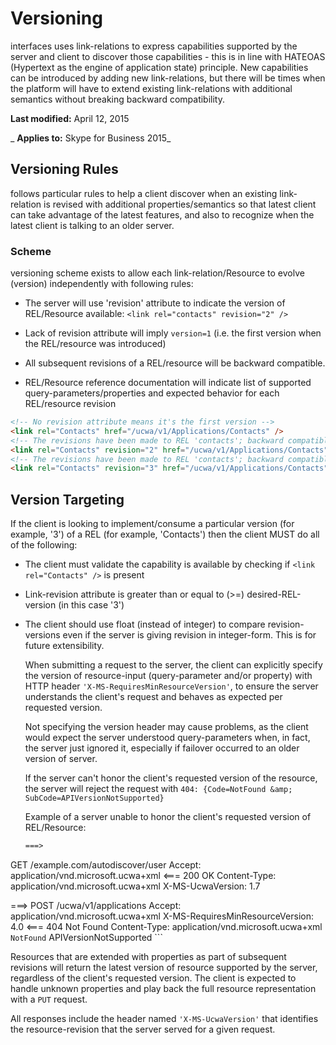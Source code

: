 
# Versioning
 interfaces uses link-relations to express capabilities supported by the server and client to discover those capabilities - this is in line with HATEOAS (Hypertext as the engine of application state) principle. New capabilities can be introduced by adding new link-relations, but there will be times when the platform will have to extend existing link-relations with additional semantics without breaking backward compatibility.

 **Last modified:** April 12, 2015

 _ **Applies to:** Skype for Business 2015_




## Versioning Rules

 follows particular rules to help a client discover when an existing link-relation is revised with additional properties/semantics so that latest client can take advantage of the latest features, and also to recognize when the latest client is talking to an older server.


### Scheme

 versioning scheme exists to allow each link-relation/Resource to evolve (version) independently with following rules:


- The server will use 'revision' attribute to indicate the version of REL/Resource available:  `<link rel="contacts" revision="2" />`
    
- Lack of revision attribute will imply  `version=1` (i.e. the first version when the REL/resource was introduced)
    
- All subsequent revisions of a REL/resource will be backward compatible.
    
- REL/Resource reference documentation will indicate list of supported query-parameters/properties and expected behavior for each REL/resource revision
    

```HTML
<!-- No revision attribute means it's the first version -->
<link rel="Contacts" href="/ucwa/v1/Applications/Contacts" />
<!-- The revisions have been made to REL 'contacts'; backward compatible with revision '1' -->
<link rel="Contacts" revision="2" href="/ucwa/v1/Applications/Contacts" />
<!-- The revisions have been made to REL 'contacts'; backward compatible with revisions '1' &amp; '2' -->
<link rel="Contacts" revision="3" href="/ucwa/v1/Applications/Contacts" />
```


## Version Targeting

If the client is looking to implement/consume a particular version (for example, '3') of a REL (for example, 'Contacts') then the client MUST do all of the following:


- The client must validate the capability is available by checking if  `<link rel="Contacts" />` is present
    
- Link-revision attribute is greater than or equal to (>=) desired-REL-version (in this case '3')
    
- The client should use float (instead of integer) to compare revision-versions even if the server is giving revision in integer-form. This is for future extensibility.
    
    When submitting a request to the server, the client can explicitly specify the version of resource-input (query-parameter and/or property) with HTTP header  `'X-MS-RequiresMinResourceVersion'`, to ensure the server understands the client's request and behaves as expected per requested version.
    
    Not specifying the version header may cause problems, as the client would expect the server understood query-parameters when, in fact, the server just ignored it, especially if failover occurred to an older version of server.
    
    If the server can't honor the client's requested version of the resource, the server will reject the request with  `404: {Code=NotFound &amp; SubCode=APIVersionNotSupported}`
    
    Example of a server unable to honor the client's requested version of REL/Resource:
    


  ```HTML
  ===>
GET /example.com/autodiscover/user
Accept: application/vnd.microsoft.ucwa+xml
<===
200 OK
Content-Type: application/vnd.microsoft.ucwa+xml
X-MS-UcwaVersion: 1.7
<resource>
<link rel="application" rev="4" href="http://example.com/ucwa/v1/applications" />
</resource>
===>
POST /ucwa/v1/applications
Accept: application/vnd.microsoft.ucwa+xml
X-MS-RequiresMinResourceVersion: 4.0
<input-with-parameters-known-only-by-revision-4 (x, y, z)>
<===
404 Not Found
Content-Type: application/vnd.microsoft.ucwa+xml
<code>NotFound</code>
<subcode>APIVersionNotSupported</subcode>
  ```

Resources that are extended with properties as part of subsequent revisions will return the latest version of resource supported by the server, regardless of the client's requested version. The client is expected to handle unknown properties and play back the full resource representation with a  `PUT` request.

All responses include the header named  `'X-MS-UcwaVersion'` that identifies the resource-revision that the server served for a given request.

